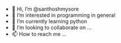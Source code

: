 - 👋 Hi, I’m @santhoshmysore
- 👀 I’m interested in programming in general 
- 🌱 I’m currently learning python
- 💞️ I’m looking to collaborate on ...
- 📫 How to reach me ...

<!---
santhoshmysore/santhoshmysore is a ✨ special ✨ repository because its `README.md` (this file) appears on your GitHub profile.
You can click the Preview link to take a look at your changes.
--->
